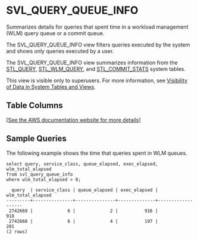 # SVL\_QUERY\_QUEUE\_INFO<a name="r_SVL_QUERY_QUEUE_INFO"></a>

Summarizes details for queries that spent time in a workload management \(WLM\) query queue or a commit queue\. 

The SVL\_QUERY\_QUEUE\_INFO view filters queries executed by the system and shows only queries executed by a user\. 

The SVL\_QUERY\_QUEUE\_INFO view summarizes information from the [STL\_QUERY](r_STL_QUERY.md), [STL\_WLM\_QUERY](r_STL_WLM_QUERY.md), and [STL\_COMMIT\_STATS](r_STL_COMMIT_STATS.md) system tables\. 

This view is visible only to superusers\. For more information, see [Visibility of Data in System Tables and Views](c_visibility-of-data.md)\.

## Table Columns<a name="r_SVL_QUERY_QUEUE_INFO-table-columns"></a>

[\[See the AWS documentation website for more details\]](http://docs.aws.amazon.com/redshift/latest/dg/r_SVL_QUERY_QUEUE_INFO.html)

## Sample Queries<a name="r_SVL_QUERY_QUEUE_INFO-sample-queries"></a>

The following example shows the time that queries spent in WLM queues\.

```
select query, service_class, queue_elapsed, exec_elapsed, wlm_total_elapsed
from svl_query_queue_info
where wlm_total_elapsed > 0;

  query  | service_class | queue_elapsed | exec_elapsed | wlm_total_elapsed
---------+---------------+---------------+--------------+-------------------
 2742669 |             6 |             2 |          916 |                918 
 2742668 |             6 |             4 |          197 |                201 
(2 rows)
```